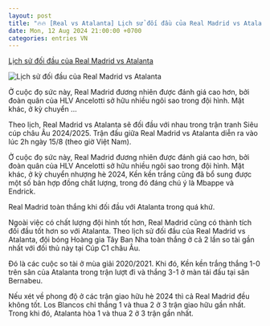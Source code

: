 ```yaml
---
layout: post
title: "🔥🔥 [Real vs Atalanta] Lịch sử đối đầu của Real Madrid vs Atalanta"
date: Mon, 12 Aug 2024 21:00:00 +0700
categories: entries VN
---
```

[Lịch sử đối đầu của Real Madrid vs Atalanta](https://vov.vn/the-thao/lich-su-doi-dau-cua-real-madrid-vs-atalanta-post1113981.vov)

![Lịch sử đối đầu của Real Madrid vs Atalanta](https://vov-media.emitech.vn/sites/default/files/styles/og_image/public/2024-08/lich_su_doi_dau_cua_real_madrid_vs_atalanta.jpg?v=1723550469)

Ở cuộc đọ sức này, Real Madrid đương nhiên được đánh giá cao hơn, bởi đoàn quân của HLV Ancelotti sở hữu nhiều ngôi sao trong đội hình. Mặt khác, ở kỳ chuyển ...

Theo lịch, Real Madrid vs Atalanta sẽ đối đầu với nhau trong trận tranh Siêu cúp châu Âu 2024/2025. Trận đấu giữa Real Madrid vs Atalanta diễn ra vào lúc 2h ngày 15/8 (theo giờ Việt Nam).

Ở cuộc đọ sức này, Real Madrid đương nhiên được đánh giá cao hơn, bởi đoàn quân của HLV Ancelotti sở hữu nhiều ngôi sao trong đội hình. Mặt khác, ở kỳ chuyển nhượng hè 2024, Kền kền trắng cũng đã bổ sung được một số bản hợp đồng chất lượng, trong đó đáng chú ý là Mbappe và Endrick.

Real Madrid toàn thắng khi đối đầu với Atalanta trong quá khứ.

Ngoài việc có chất lượng đội hình tốt hơn, Real Madrid cũng có thành tích đối đầu tốt hơn so với Atalanta. Theo lịch sử đối đầu của Real Madrid vs Atalanta, đội bóng Hoàng gia Tây Ban Nha toàn thắng ở cả 2 lần so tài gần nhất với đối thủ này tại Cúp C1 châu Âu.

Đó là các cuộc so tài ở mùa giải 2020/2021. Khi đó, Kền kền trắng thắng 1-0 trên sân của Atalanta trong trận lượt đi và thắng 3-1 ở màn tái đấu tại sân Bernabeu.

Nếu xét về phong độ ở các trận giao hữu hè 2024 thì cả Real Madrid đều không tốt. Los Blancos chỉ thắng 1 và thua 2 ở 3 trận giao hữu gần nhất. Trong khi đó, Atalanta hòa 1 và thua 2 ở 3 trận gần nhất.

